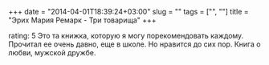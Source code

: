 +++
date = "2014-04-01T18:39:24+03:00"
slug = ""
tags = ["", ""]
title = "Эрих Мария Ремарк - Три товарища"
+++

rating: 5
Это та книжка, которую я могу порекомендовать каждому.
Прочитал ее очень давно, еще в школе. Но нравится до сих пор.
Книга о любви, мужской дружбе.
